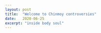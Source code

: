 ```yaml
---
layout: post
title:  "Welcome to Chinmoy controversies"
date:   2020-06-25
excerpt: "inside body soul"
---
```

